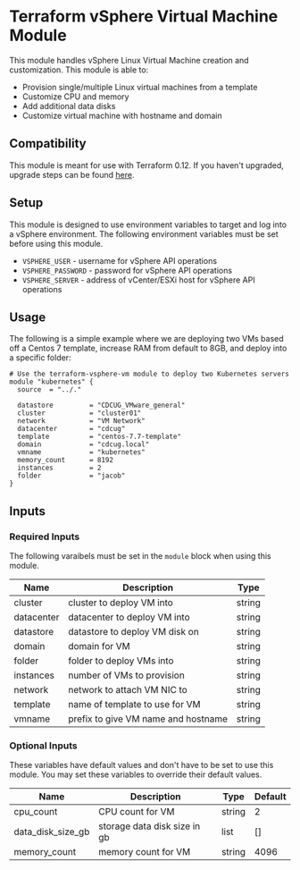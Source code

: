 # Terraform vSphere Virtual Machine Module
This module handles vSphere Linux Virtual Machine creation and customization. This module is able to:

* Provision single/multiple Linux virtual machines from a template
* Customize CPU and memory
* Add additional data disks
* Customize virtual machine with hostname and domain

## Compatibility
This module is meant for use with Terraform 0.12. If you haven't upgraded, upgrade steps can be found [here](https://www.terraform.io/upgrade-guides/0-12.html).

## Setup
This module is designed to use environment variables to target and log into a vSphere environment. The following environment variables must be set before using this module.

* `VSPHERE_USER` - username for vSphere API operations
* `VSPHERE_PASSWORD` - password for vSphere API operations
* `VSPHERE_SERVER` - address of vCenter/ESXi host for vSphere API operations

## Usage
The following is a simple example where we are deploying two VMs based off a Centos 7 template, increase RAM from default to 8GB, and deploy into a specific folder:

```hcl
# Use the terraform-vsphere-vm module to deploy two Kubernetes servers
module "kubernetes" {
  source  = "../."

  datastore         = "CDCUG_VMware_general"
  cluster           = "cluster01"
  network           = "VM Network"
  datacenter        = "cdcug"
  template          = "centos-7.7-template"
  domain            = "cdcug.local"
  vmname            = "kubernetes"
  memory_count      = 8192
  instances         = 2
  folder            = "jacob"
}
```

## Inputs
### Required Inputs
The following varaibels must be set in the `module` block when using this module.

| Name | Description | Type |
|------|-------------|------|
| cluster | cluster to deploy VM into | string |
| datacenter | datacenter to deploy VM into | string |
| datastore | datastore to deploy VM disk on | string|
| domain | domain for VM | string |
| folder | folder to deploy VMs into | string |
| instances | number of VMs to provision | string |
| network | network to attach VM NIC to | string |
| template | name of template to use for VM | string |
| vmname | prefix to give VM name and hostname | string |

### Optional Inputs
These variables have default values and don't have to be set to use this module. You may set these variables to override their default values.

| Name | Description | Type | Default |
|------|-------------|------|---------|
| cpu_count | CPU count for VM | string | 2 |
| data_disk_size_gb | storage data disk size in gb | list | [] |
| memory_count | memory count for VM | string| 4096 |